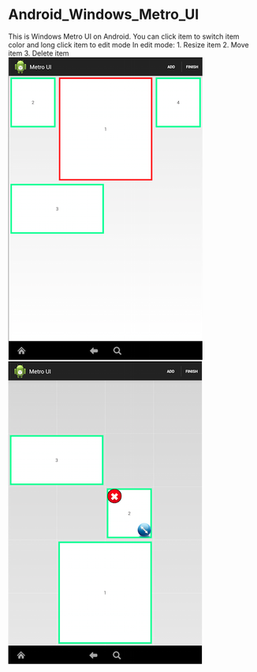 Android_Windows_Metro_UI
========================

This is Windows Metro UI on Android.
You can click item to switch item color and long click item to edit mode
In edit mode:
	1. Resize item
	2. Move item
	3. Delete item
![alt tag](/1.png)
![alt tag](/2.png)
